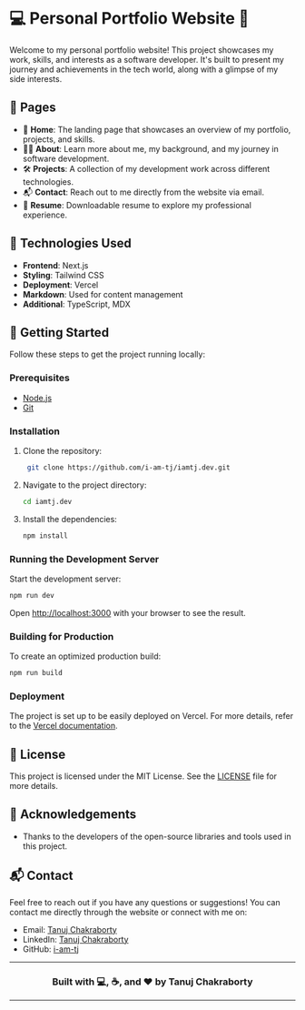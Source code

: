 # 💻 Personal Portfolio Website 🚀

Welcome to my personal portfolio website! This project showcases my work, skills, and interests as a software developer. It's built to present my journey and achievements in the tech world, along with a glimpse of my side interests.

## 🌟 Pages

- 🏡 **Home**: The landing page that showcases an overview of my portfolio, projects, and skills.
- 👨‍🔧 **About**: Learn more about me, my background, and my journey in software development.
- 🛠️ **Projects**: A collection of my development work across different technologies.
- 📬 **Contact**: Reach out to me directly from the website via email.
- 📁 **Resume**: Downloadable resume to explore my professional experience.

## 🔧 Technologies Used

- **Frontend**: Next.js
- **Styling**: Tailwind CSS
- **Deployment**: Vercel
- **Markdown**: Used for content management
- **Additional**: TypeScript, MDX

## 🚀 Getting Started

Follow these steps to get the project running locally:

### Prerequisites

- [Node.js](https://nodejs.org/)
- [Git](https://git-scm.com/)

### Installation

1. Clone the repository:
   ```bash
    git clone https://github.com/i-am-tj/iamtj.dev.git
    ```

2. Navigate to the project directory:
    ```bash
    cd iamtj.dev
    ```

3. Install the dependencies:
    ```bash
    npm install
    ```

### Running the Development Server

Start the development server:
```bash
npm run dev
```

Open [http://localhost:3000](http://localhost:3000) with your browser to see the result.

### Building for Production

To create an optimized production build:
```bash
npm run build
```

### Deployment

The project is set up to be easily deployed on Vercel. For more details, refer to the [Vercel documentation](https://vercel.com/docs).

## 📄 License

This project is licensed under the MIT License. See the [LICENSE](./LICENSE) file for more details.

## 🙏 Acknowledgements

- Thanks to the developers of the open-source libraries and tools used in this project.

## 📬 Contact

Feel free to reach out if you have any questions or suggestions! You can contact me directly through the website or connect with me on:
- Email: [Tanuj Chakraborty](mailto:connect.with.iamtj@gmail.com)
- LinkedIn: [Tanuj Chakraborty](https://www.linkedin.com/in/i-am-tj/)
- GitHub: [i-am-tj](https://github.com/i-am-tj/)

---

<div align="center">

### Built with 💻, ☕, and ❤️ by **Tanuj Chakraborty**

</div>

---